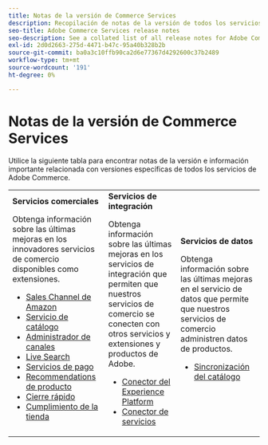 ```yaml
---
title: Notas de la versión de Commerce Services
description: Recopilación de notas de la versión de todos los servicios de comercio
seo-title: Adobe Commerce Services release notes
seo-description: See a collated list of all release notes for Adobe Commerce Services and related data and integration services.
exl-id: 2d0d2663-275d-4471-b47c-95a40b328b2b
source-git-commit: ba0a3c10ffb90ca2d6e77367d4292600c37b2489
workflow-type: tm+mt
source-wordcount: '191'
ht-degree: 0%

---
```


# Notas de la versión de Commerce Services

Utilice la siguiente tabla para encontrar notas de la versión e información importante relacionada con versiones específicas de todos los servicios de Adobe Commerce.

<table>
  <tbody>
    <tr>
      <td><strong>Servicios comerciales</strong>
        <p>Obtenga información sobre las últimas mejoras en los innovadores servicios de comercio disponibles como extensiones.</p>
          <ul>
            <li><a href="https://experienceleague.adobe.com/docs/commerce-channels/amazon/release-notes.html">Sales Channel de Amazon</a></li>
            <li><a href="https://experienceleague.adobe.com/docs/commerce-merchant-services/catalog-service/release-notes.html">Servicio de catálogo</a></li>
            <li><a href="https://experienceleague.adobe.com/docs/commerce-channels/channel-manager/release-notes.html">Administrador de canales</a></li>
            <li><a href="https://experienceleague.adobe.com/docs/commerce-merchant-services/live-search/release-notes.html">Live Search</a></li>
            <li><a href="https://experienceleague.adobe.com/docs/commerce-merchant-services/payment-services/release-notes.html">Servicios de pago</a></li>
            <li><a href="https://experienceleague.adobe.com/docs/commerce-merchant-services/product-recommendations/release-notes.html">Recommendations de producto</a></li>
            <li><a href="https://experienceleague.adobe.com/docs/commerce-merchant-services/quick-checkout/release-notes.html">Cierre rápido</a></li>
            <li><a href="https://experienceleague.adobe.com/docs/commerce-merchant-services/store-fulfillment/release-notes.html">Cumplimiento de la tienda</a></li>
          </ul>
        </td>
      <td><strong>Servicios de integración</strong>
        <p>Obtenga información sobre las últimas mejoras en los servicios de integración que permiten que nuestros servicios de comercio se conecten con otros servicios y extensiones y productos de Adobe.</p>
          <ul>
            <li><a href="https://experienceleague.adobe.com/docs/commerce-merchant-services/experience-platform-connector/release-notes.html">Conector del Experience Platform</a></li>
            <li><a href="https://experienceleague.adobe.com/docs/commerce-merchant-services/user-guides/saas.html">Conector de servicios</a></li>
          </ul>
      </td>
      <td><strong>Servicios de datos</strong>
        <p>Obtenga información sobre las últimas mejoras en el servicio de datos que permite que nuestros servicios de comercio administren datos de productos.</p>
          <ul>
            <li><a href="https://experienceleague.adobe.com/docs/commerce-merchant-services/user-guides/data-services/catalog-sync.html">Sincronización del catálogo</a></li>
          </ul>
      </td>
    </tr>
  </tbody>
</table>
